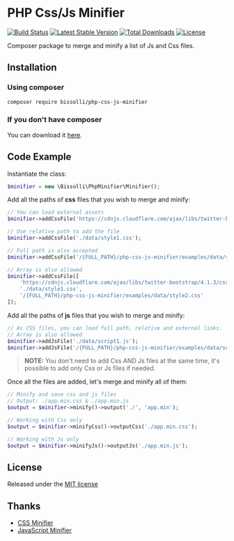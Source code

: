 # PHP Css/Js Minifier

[![Build Status](https://travis-ci.org/bissolli/php-css-js-minifier.svg?branch=master)](https://travis-ci.org/bissolli/php-css-js-minifier)
[![Latest Stable Version](https://poser.pugx.org/bissolli/php-css-js-minifier/v/stable)](https://packagist.org/packages/bissolli/php-css-js-minifier)
[![Total Downloads](https://poser.pugx.org/bissolli/php-css-js-minifier/downloads)](https://packagist.org/packages/bissolli/php-css-js-minifier)
[![License](https://poser.pugx.org/bissolli/php-css-js-minifier/license)](https://packagist.org/packages/bissolli/php-css-js-minifier)

Composer package to merge and minify a list of Js and Css files.

## Installation

### Using composer
```sh
composer require bissolli/php-css-js-minifier
```

### If you don't have composer
You can download it [here](https://getcomposer.org/download/).

## Code Example
Instantiate the class:
```php
$minifier = new \Bissolli\PhpMinifier\Minifier();
```

Add all the paths of **css** files that you wish to merge and minify:
```php
// You can load external assets
$minifier->addCssFile('https://cdnjs.cloudflare.com/ajax/libs/twitter-bootstrap/4.1.3/css/bootstrap-reboot.css');

// Use relative path to add the file
$minifier->addCssFile('./data/style1.css');

// Full path is also accepted
$minifier->addCssFile('/{FULL_PATH}/php-css-js-minifier/examples/data/style2.css');

// Array is also allowed
$minifier->addCssFile([
    'https://cdnjs.cloudflare.com/ajax/libs/twitter-bootstrap/4.1.3/css/bootstrap-reboot.css',
    './data/style1.css',
    '/{FULL_PATH}/php-css-js-minifier/examples/data/style2.css'
]);
```

Add all the paths of **js** files that you wish to merge and minify:
```php
// As CSS files, you can load full path, relative and external links.
// Array is also allowed
$minifier->addJsFile('./data/script1.js');
$minifier->addJsFile('/{FULL_PATH}/php-css-js-minifier/examples/data/script2.js');
```

> **NOTE:** You don't need to add Css AND Js files at the same time, it's possible to add only Css or Js files if needed.

Once all the files are added, let's merge and minify all of them:
```php
// Minify and save css and js files
// Output: ./app.min.css & ./app.min.js
$output = $minifier->minify()->output('./', 'app.min');

// Working with Css only
$output = $minifier->minifyCss()->outputCss('./app.min.css');

// Working with Js only
$output = $minifier->minifyJs()->outputJs('./app.min.js');
```

## License
Released under the [MIT license](http://www.opensource.org/licenses/MIT)

## Thanks
 - [CSS Minifier](https://cssminifier.com/raw)
 - [JavaScript Minifier](https://javascript-minifier.com/raw)
